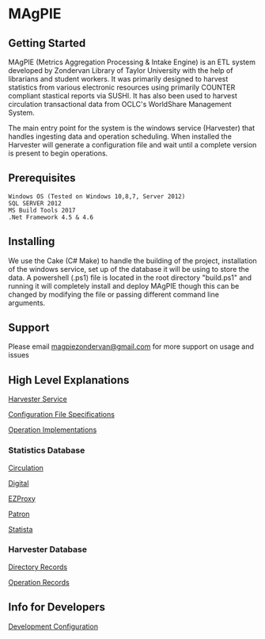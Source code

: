 # MAgPIE

## Getting Started

MAgPIE (Metrics Aggregation Processing & Intake Engine) is an ETL system developed by Zondervan Library of Taylor University with the help of librarians and student workers. It was primarily designed to harvest statistics from various electronic resources using primarily COUNTER compliant stastical reports via SUSHI. It has also been used to harvest circulation transactional data from OCLC's WorldShare Management System. 

The main entry point for the system is the windows service (Harvester) that handles ingesting data and operation scheduling. When installed the Harvester will generate a configuration file and wait until a complete version is present to begin operations.

## Prerequisites

    Windows OS (Tested on Windows 10,8,7, Server 2012)
    SQL SERVER 2012
    MS Build Tools 2017
    .Net Framework 4.5 & 4.6

## Installing

We use the Cake (C# Make) to handle the building of the project, installation of the windows service, set up of the database it will be using to store the data. A powershell (.ps1) file is located in the root directory "build.ps1" and running it will completely install and deploy MAgPIE though this can be changed by modifying the file or passing different command line arguments.

## Support

Please email magpiezondervan@gmail.com for more support on usage and issues

## High Level Explanations

[Harvester Service](wiki/Harvester-Service.md)

[Configuration File Specifications](wiki/models/Configuration-File-Specifications.md)

[Operation Implementations](wiki/models/Operation-Logic.md)

### Statistics Database

[Circulation](wiki/models/Statistics-Database/Circulation-Database.md)

[Digital](wiki/models/Statistics-Database/Digital-Database.md)

[EZProxy](wiki/models/Statistics-Database/EZProxy-Database.md)

[Patron](wiki/models/Statistics-Database/Patron-Database.md)

[Statista](wiki/models/Statistics-Database/Statista-Database.md)

### Harvester Database

[Directory Records](wiki/models/Harvester-Database/Directory-Records.md)

[Operation Records](wiki/models/Harvester-Database/Operation-Records.md)

## Info for Developers

[Development Configuration](wiki/Development-Configuration.md)
